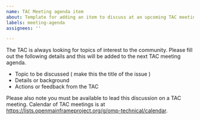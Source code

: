 ```yaml
---
name: TAC Meeting agenda item
about: Template for adding an item to discuss at an upcoming TAC meeting
labels: meeting-agenda
assignees: ''

---
```

The TAC is always looking for topics of interest to the community. Please fill out the following details and this will be added to the next TAC meeting agenda.

* Topic to be discussed ( make this the title of the issue )
* Details or background
* Actions or feedback from the TAC

Please also note you must be available to lead this discussion on a TAC meeting. Calendar of TAC meetings is at https://lists.openmainframeproject.org/g/omp-technical/calendar.
